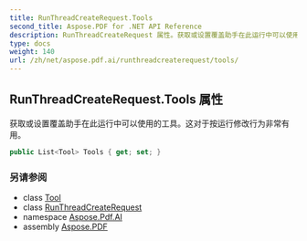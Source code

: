 ```yaml
---
title: RunThreadCreateRequest.Tools
second_title: Aspose.PDF for .NET API Reference
description: RunThreadCreateRequest 属性。获取或设置覆盖助手在此运行中可以使用的工具。这对于按运行修改行为非常有用。
type: docs
weight: 140
url: /zh/net/aspose.pdf.ai/runthreadcreaterequest/tools/
---
```

## RunThreadCreateRequest.Tools 属性

获取或设置覆盖助手在此运行中可以使用的工具。这对于按运行修改行为非常有用。

```csharp
public List<Tool> Tools { get; set; }
```

### 另请参阅

* class [Tool](../../tool/)
* class [RunThreadCreateRequest](../)
* namespace [Aspose.Pdf.AI](../../../aspose.pdf.ai/)
* assembly [Aspose.PDF](../../../)